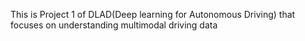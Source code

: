 This is Project 1 of DLAD(Deep learning for Autonomous Driving) that focuses on understanding multimodal driving data
